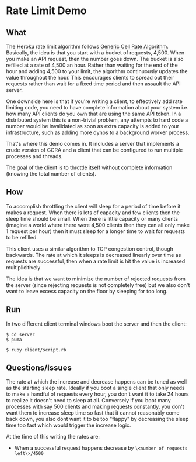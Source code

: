 # Rate Limit Demo

## What

The Heroku rate limit algorithm follows [Generic Cell Rate Algorithm](https://brandur.org/rate-limiting). Basically, the idea is that you start with a bucket of requests, 4,500. When you make an API request, then the number goes down. The bucket is also refilled at a rate of 4,500 an hour. Rather than waiting for the end of the hour and adding 4,500 to your limit, the algorithm continuously updates the value throughout the hour. This encourages clients to spread out their requests rather than wait for a fixed time period and then assault the API server.

One downside here is that if you're writing a client, to effectively add rate limiting code, you need to have complete information about your system i.e. how many API clients do you own that are using the same API token. In a distributed system this is a non-trivial problem, any attempts to hard code a number would be invalidated as soon as extra capacity is added to your infrastructure, such as adding more dynos to a background worker process.

That's where this demo comes in. It includes a server that implements a crude version of GCRA and a client that can be configured to run multiple processes and threads.

The goal of the client is to throttle itself without complete information (knowing the total number of clients).

## How

To accomplish throttling the client will sleep for a period of time before it makes a request. When there is lots of capacity and few clients then the sleep time should be small. When there is little capacity or many clients (imagine a world where there were 4,500 clients then they can all only make 1 request per hour) then it must sleep for a longer time to wait for requests to be refilled.

This client uses a similar algorithm to TCP congestion control, though backwards. The rate at which it sleeps is decreased linearly over time as requests are successful, then when a rate limit is hit the value is increased multiplicitively

The idea is that we want to minimize the number of rejected requests from the server (since rejecting requests is not completely free) but we also don't want to leave excess capacity on the floor by sleeping for too long.




## Run

In two different client terminal windows boot the server and then the client:

```
$ cd server
$ puma
```

```
$ ruby client/script.rb
```

## Questions/Issues

The rate at which the increase and decrease happens can be tuned as well as the starting sleep rate. Ideally if you boot a single client that only needs to make a handful of requests every hour, you don't want it to take 24 hours to realize it doesn't need to sleep at all. Conversely if you boot many processes with say 500 clients and making requests constantly, you don't want them to increase sleep time so fast that it cannot reasonably come back down, you also dont want it to be too "flappy" by decreasing the sleep time too fast which would trigger the increase logic.

At the time of this writing the rates are:

- When a successful request happens decrease by `\<number of requests left\>/4500`
